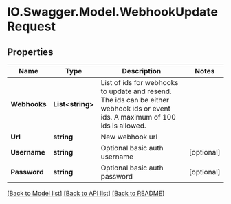 # IO.Swagger.Model.WebhookUpdateRequest
## Properties

Name | Type | Description | Notes
------------ | ------------- | ------------- | -------------
**Webhooks** | **List&lt;string&gt;** | List of ids for webhooks to update and resend. The ids can be either webhook ids or event ids. A maximum of 100 ids is allowed. | 
**Url** | **string** | New webhook url | 
**Username** | **string** | Optional basic auth username | [optional] 
**Password** | **string** | Optional basic auth password | [optional] 

[[Back to Model list]](../README.md#documentation-for-models) [[Back to API list]](../README.md#documentation-for-api-endpoints) [[Back to README]](../README.md)

